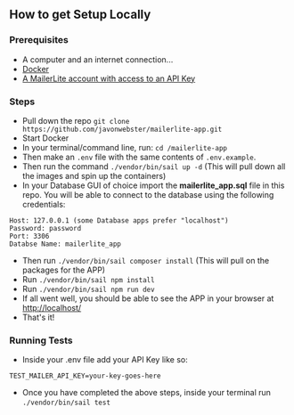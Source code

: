## How to get Setup Locally

### Prerequisites

- A computer and an internet connection...
- [Docker](https://docs.docker.com/get-docker/)
- [A MailerLite account with access to an API Key](https://www.mailerlite.com/)

### Steps

- Pull down the repo ``git clone https://github.com/javonwebster/mailerlite-app.git``
- Start Docker
- In your terminal/command line, run: ``cd /mailerlite-app``
- Then make an ``.env`` file with the same contents of ``.env.example``. 
- Then run the command ``./vendor/bin/sail up -d`` (This will pull down all the images and spin up the containers)
- In your Database GUI of choice import the **mailerlite_app.sql** file in this repo. You will be able to connect to the database using the following credentials:
```
Host: 127.0.0.1 (some Database apps prefer "localhost")
Password: password
Port: 3306
Databse Name: mailerlite_app
```
- Then run ``./vendor/bin/sail composer install`` (This will pull on the packages for the APP)
- Run ``./vendor/bin/sail npm install``
- Run ``./vendor/bin/sail npm run dev``
- If all went well, you should be able to see the APP in your browser at [http://localhost/](http://localhost/)
- That's it!

### Running Tests

- Inside your .env file add your API Key like so:
```
TEST_MAILER_API_KEY=your-key-goes-here
```
- Once you have completed the above steps, inside your terminal run ``./vendor/bin/sail test``


